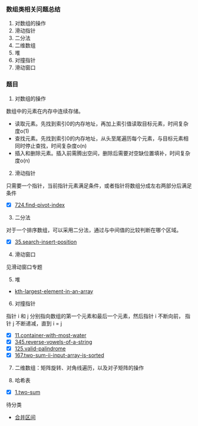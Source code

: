 ### 数组类相关问题总结
1. 对数组的操作
2. 滑动指针
3. 二分法
4. 二维数组
5. 堆
6. 对撞指针
7. 滑动窗口



### 题目

1. 对数组的操作

数组中的元素在内存中连续存储。

- 读取元素。先找到索引0的内存地址，再加上索引值读取目标元素，时间复杂度o(1)
- 查找元素。先找到索引0的内存地址，从头至尾遍历每个元素，与目标元素相同时停止查找，时间复杂度o(n)
- 插入和删除元素。插入前需腾出空间，删除后需要对空缺位置填补，时间复杂度o(n)

2. 滑动指针

只需要一个指针，当前指针元素满足条件，或者指针将数组分成左右两部分后满足条件

- [x] [724.find-pivot-index](https://leetcode-cn.com/problems/find-pivot-index/)

3. 二分法

对于一个排序数组，可以采用二分法，通过与中间值的比较判断在哪个区域。

- [x] [35.search-insert-position](https://leetcode-cn.com/problems/search-insert-position/)

4. 滑动窗口

见滑动窗口专题

5. 堆

- [kth-largest-element-in-an-array](https://leetcode-cn.com/problems/kth-largest-element-in-an-array/)


6. 对撞指针

指针 i 和 j 分别指向数组的第一个元素和最后一个元素，然后指针 i 不断向前， 指针 j 不断递减，直到 i = j

- [x] [11.container-with-most-water](https://leetcode-cn.com/problems/container-with-most-water/)
- [x] [345.reverse-vowels-of-a-string](https://leetcode-cn.com/problems/reverse-vowels-of-a-string/)
- [x] [125.valid-palindrome](https://leetcode-cn.com/problems/valid-palindrome/)
- [x] [167.two-sum-ii-input-array-is-sorted](https://leetcode-cn.com/problems/two-sum-ii-input-array-is-sorted/)

7. 二维数组：矩阵旋转、对角线遍历，以及对子矩阵的操作

8. 哈希表
- [x] [1.two-sum](https://leetcode.cn/problems/two-sum/description/)


待分类
- [合并区间](https://leetcode-cn.com/problems/merge-intervals/)